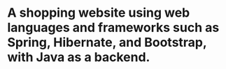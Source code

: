 # A shopping website using web languages and frameworks such as Spring, Hibernate, and Bootstrap, with Java as a backend.
